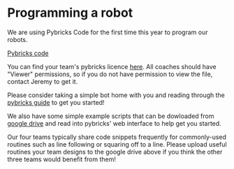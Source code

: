 # Programming a robot

We are using Pybricks Code for the first time this year to program our robots.

[Pybricks code](code.pybricks.com)

You can find your team's pybricks licence [here](https://docs.google.com/spreadsheets/d/1wmigIlWk96c4rZnW1iBS2owpAYb45o1G9LGGEaVASCU/edit?usp=sharing). All coaches should have "Viewer" permissions, so if you do not have permission to view the file, contact Jeremy to get it.

Please consider taking a simple bot home with you and reading through the [pybricks guide](https://pybricks.com/learn/making-programs/basic-robot-navigation/) to get you started!

We also have some simple example scripts that can be dowloaded from [google drive](https://drive.google.com/drive/folders/1o4VhqPrEOAjG5M4UB7BYrPYEL8G5uTL9?usp=drive_link)
and read into pybricks' web interface to help get you started.

Our four teams typically share code snippets frequently for commonly-used routines such as line following or squaring off to a line.
Please upload useful routines your team designs to the google drive above if you think the other three teams would benefit from them!
